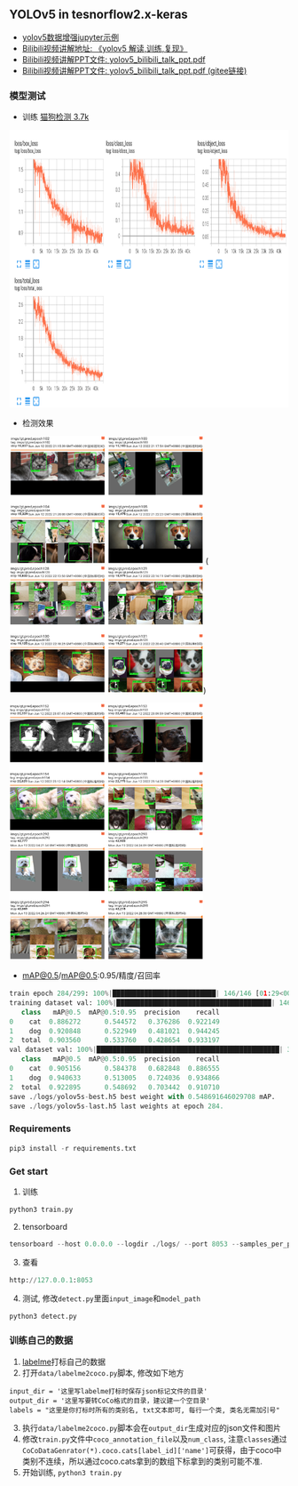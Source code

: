 ## YOLOv5 in tesnorflow2.x-keras

- [yolov5数据增强jupyter示例](./data/arguments_jupyter.ipynb)
- [Bilibili视频讲解地址: 《yolov5 解读,训练,复现》](https://www.bilibili.com/video/BV1JR4y1g77H/)
- [Bilibili视频讲解PPT文件: yolov5_bilibili_talk_ppt.pdf](./yolov5_bilibili_talk_ppt.pdf)
- [Bilibili视频讲解PPT文件: yolov5_bilibili_talk_ppt.pdf (gitee链接)](https://gitee.com/yyccR/yolov5_in_tf2_keras/blob/master/yolov5_bilibili_talk_ppt.pdf)

### 模型测试

- 训练 [猫狗检测 3.7k](https://www.kaggle.com/datasets/andrewmvd/dog-and-cat-detection?resource=download)
  
<img src="https://raw.githubusercontent.com/yyccR/Pictures/master/yolov5/yolov5_train_loss.png" width="1000" height="500"/> 

- 检测效果

<img src="https://raw.githubusercontent.com/yyccR/Pictures/master/yolov5/yolov5_train_images.png" width="350" height="230"/> (<img src="https://raw.githubusercontent.com/yyccR/Pictures/master/yolov5/yolov5_train_images2.png" width="350" height="230"/>)

<img src="https://raw.githubusercontent.com/yyccR/Pictures/master/yolov5/yolov5_train_images3.png" width="350" height="230"/>  <img src="https://raw.githubusercontent.com/yyccR/Pictures/master/yolov5/yolov5_train_images4.png" width="350" height="230"/>

- mAP@0.5/mAP@0.5:0.95/精度/召回率
```python
train epoch 284/299: 100%|██████████████████████████| 146/146 [01:29<00:00,  1.63it/s, loss=0.88708]
training dataset val: 100%|███████████████████████████████████████| 146/146 [00:38<00:00,  3.77it/s]
   class   mAP@0.5  mAP@0.5:0.95  precision    recall
0    cat  0.886272      0.544572   0.376286  0.922149
1    dog  0.920848      0.522949   0.481021  0.944245
2  total  0.903560      0.533760   0.428654  0.933197
val dataset val: 100%|██████████████████████████████████████████████| 38/38 [00:06<00:00,  5.94it/s]
   class   mAP@0.5  mAP@0.5:0.95  precision    recall
0    cat  0.905156      0.584378   0.682848  0.886555
1    dog  0.940633      0.513005   0.724036  0.934866
2  total  0.922895      0.548692   0.703442  0.910710
save ./logs/yolov5s-best.h5 best weight with 0.548691646029708 mAP.
save ./logs/yolov5s-last.h5 last weights at epoch 284.

```

### Requirements

```python
pip3 install -r requirements.txt
```

### Get start

1. 训练
```python
python3 train.py
```

2. tensorboard
```python
tensorboard --host 0.0.0.0 --logdir ./logs/ --port 8053 --samples_per_plugin=images=40
```    

3. 查看
```python
http://127.0.0.1:8053
```    

4. 测试, 修改`detect.py`里面`input_image`和`model_path`
```python
python3 detect.py
```

### 训练自己的数据

1. [labelme](https://github.com/wkentaro/labelme)打标自己的数据
2. 打开`data/labelme2coco.py`脚本, 修改如下地方
```angular2html
input_dir = '这里写labelme打标时保存json标记文件的目录'
output_dir = '这里写要转CoCo格式的目录，建议建一个空目录'
labels = "这里是你打标时所有的类别名, txt文本即可, 每行一个类, 类名无需加引号"
```
3. 执行`data/labelme2coco.py`脚本会在`output_dir`生成对应的json文件和图片
4. 修改`train.py`文件中`coco_annotation_file`以及`num_class`, 
   注意`classes`通过`CoCoDataGenrator(*).coco.cats[label_id]['name']`可获得，由于coco中类别不连续，所以通过coco.cats拿到的数组下标拿到的类别可能不准.
5. 开始训练, `python3 train.py`